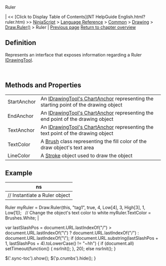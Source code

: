 ﻿










 


Ruler







| &lt;&lt; [Click to Display Table of Contents](NT HelpGuide English.html?ruler.htm) &gt;&gt;
 [NinjaScript](ninjascript.htm) &gt; [Language Reference](language_reference_wip.htm) &gt; [Common](common.htm) &gt; [Drawing](drawing.htm) &gt; [Draw.Ruler()](draw_ruler.htm) &gt;
Ruler | [Previous page](draw_ruler.htm)
[Return to chapter overview](draw_ruler.htm)










Definition
----------


Represents an interface that exposes information regarding a Ruler [IDrawingTool](idrawingtool.htm).


 


Methods and Properties
----------------------




|  |  |
| --- | --- |
| StartAnchor | An [IDrawingTool's ChartAnchor](idrawingtool.htm#chartanchor) representing the starting point of the drawing object |
| EndAnchor | An [IDrawingTool's ChartAnchor](idrawingtool.htm#chartanchor) representing the end point of the drawing object |
| TextAnchor | An [IDrawingTool's ChartAnchor](idrawingtool.htm#chartanchor) representing the text point of the drawing object |
| TextColor | A [Brush](http://msdn.microsoft.com/en-us/library/system.windows.media.brush(v=vs.110).aspx) class representing the fill color of the draw object's text area |
| LineColor | A [Stroke](stroke_class.htm) object used to draw the object |






Example
-------




| ns |
| --- |
| // Instantiate a Ruler object
Ruler myRuler = Draw.Ruler(this, "tag1", true, 4, Low[4], 3, High[3], 1, Low[1]);
 
// Change the object's text color to white
myRuler.TextColor = Brushes.White; |






 
 var lastSlashPos = document.URL.lastIndexOf("/") &gt; document.URL.lastIndexOf("\\") ? document.URL.lastIndexOf("/") : document.URL.lastIndexOf("\\");
 if (document.URL.substring(lastSlashPos + 1, lastSlashPos + 4).toLowerCase() != "~hh") {
 if (document.all) setTimeout(function() {
 nsrInit();
 }, 20);
 else nsrInit();
 }
 
 
 $('.sync-toc').show();
 $('p.crumbs').hide();
 }
 
 
 



